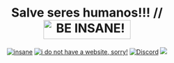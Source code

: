 
<h1 align="center">Salve seres humanos!!!
//<a target="_blank"><img src="https://avatars.githubusercontent.com/u/12563720?v=4" alt="BE INSANE!" style="width: 200px; height: 44px;" width="200" height="44" /></a></h1>
<div align="center">
<a href="#"><img src="https://cdn.rawgit.com/sindresorhus/awesome/d7305f38d29fed78fa85652e3a63e154dd8e8829/media/badge.svg" alt="insane"/></a>
<a href="#"><img src="https://img.shields.io/static/v1?label=&labelColor=505050&message=CauehCraft&color=%230076D6&style=flat&logo=google-chrome&logoColor=%230076D6" alt="i do not have a website, sorry!"/></a>
<!-- <img src="http://hits.dwyl.com/abhisheknaiidu/awesome-github-profile-readme.svg" alt="Hits Badge"/> -->
  <a href="https://discord.gg/Nc8sRuKSjs"><img src="https://img.shields.io/discord/576771248386998293.svg?style=flat&label=Discord&color=7289DA" alt="Discord"/></a>
<a href="https://twitter.com/cauehcraft" ><img src="https://img.shields.io/twitter/follow/cauehcraft.svg?style=social" /> </a>
<br>
